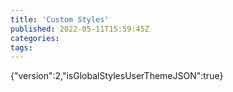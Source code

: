 ```yaml
---
title: 'Custom Styles'
published: 2022-05-11T15:59:45Z
categories: 
tags: 
---
```


{"version":2,"isGlobalStylesUserThemeJSON":true}

